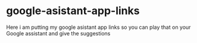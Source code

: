 # google-asistant-app-links
Here i am putting my google asistant app links so you can play that on your Google assistant and give the suggestions 

